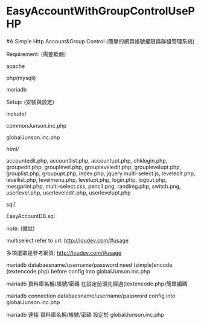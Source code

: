 # EasyAccountWithGroupControlUsePHP
#A Simple Http Account&Group Control (簡單的網頁帳號權限與群組管理系統)

Requirement: (需要軟體)

apache

php(mysqli)

mariadb

Setup: (安裝與設定)

include/

commonJunson.inc.php

globalJunson.inc.php

html/

accountedit.php, accountlist.php, accountupt.php, chklogin.php, groupedit.php, grouplevel.php, groupleveledit.php, grouplevelupt.php, grouplist.php, groupupt.php, index.php, jquery.multi-select.js, leveledit.php, levellist.php, levelmenu.php, levelupt.php, login.php, logout.php, mesgprint.php, multi-select.css, pencil.png, randimg.php, switch.png, userlevel.php, userleveledit.php, userlevelupt.php

sql/

EasyAccountDB.sql

note: (備註)

multiselect refer to url: http://loudev.com/#usage

多項選取是參考網頁: http://loudev.com/#usage

mariadb databaesname/username/password need (simple)encode (textencode.php) before config into globalJunson.inc.php

mariadb 資料庫名稱/帳號/密碼 在設定前須先經過(textencode.php)簡單編碼

mariadb connection databaesname/username/password config into globalJunson.inc.php 

mariadb 連接 資料庫名稱/帳號/密碼 設定於 globalJunson.inc.php

